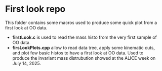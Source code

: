 # First look repo
This folder contains some macros used to produce some quick plot from a first look at OO data.

- **firstLook.c** is used to read the mass histo from the very first sample of OO data.
- **firsLookPlots.cpp** allow to read data tree, apply some kinematic cuts, and plot few basic histos to have a first look at OO data. Used to produce the invariant mass distrubution showed at the ALICE week on July 14, 2025.